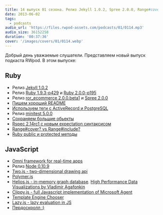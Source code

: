 ```yaml
---
title: 14 выпуск 01 сезона. Релиз Jekyll 1.0.2, Spree 2.0.0, Range#cover? vs Range#include?, Two.js, Polymer.js, пердоскролл и прочее
date: 2013-06-02
tags:
  - podcasts
audio_url: 'https://files.rwpod-assets.com/podcasts/01/0114.mp3'
audio_size: 36152258
duration: '00:37:36'
cover: '/images/covers/01/0114.webp'
---
```


Добрый день уважаемые слушатели. Представляем новый выпуск подкаста RWpod. В этом выпуске:

## Ruby

- Релиз [Jekyll 1.0.2](https://github.com/blog/1502-jekyll-turns-1-0)
- Релиз [Ruby 1.9.3-p429](http://www.ruby-lang.org/en/news/2013/05/14/ruby-1-9-3-p429-is-released/) и [Ruby 2.0.0-p195](http://www.ruby-lang.org/en/news/2013/05/14/ruby-2-0-0-p195-is-released/)
- Релиз [ror_ecommerce 2.0.0.beta1](http://ror-e.com/posts/37-ror-ecommerce-2-0-0-beta1-rails-4-upgrade) и [Spree 2.0.0](http://spreecommerce.com/blog/spree-2-0-0-released)
- [Пишем хороший README](http://blog.thefrontiergroup.com.au/2013/05/writing-a-good-readme/)
- [Используем теги с ActiveRecord и PostgreSQL](http://monkeyandcrow.com/blog/tagging_with_active_record_and_postgres/)
- Релиз [minitest 5.0.0](http://blog.zenspider.com/releases/2013/05/minitest-version-5-0-0-has-been-released.html)
- [Сохраняем большие обьекты](https://github.com/anamartinez/large_object_store)
- [Rspec 2.14rc1 с новым expectation синтаксисом](http://teaisaweso.me/blog/2013/05/27/rspecs-new-message-expectation-syntax/)
- [Range#cover? vs Range#include?](http://gistflow.com/posts/816-range-include-vs-range-cover)
- [Ruby public и protected методы](http://devblog.orgsync.com/private-and-protected-they-might-not-mean-what-you-think-they-mean/)

## JavaScript

- [Omni framework for real-time apps](http://omni.kevinbedi.com/)
- Релиз [Node 0.10.9](http://blog.nodejs.org/2013/05/30/node-v0-10-9-stable/)
- [Two.js - two-dimensional drawing api](http://jonobr1.github.io/two.js/)
- [Polymer.js](http://www.polymer-project.org/)
- [Helios.js - in-memory graph database](http://entrendipity.github.io/helios.js/). [High Performance Data Visualizations by Vladimir Agafonkin](https://speakerdeck.com/mourner/high-performance-data-visualizations)
- [Clippy.js - full Javascript implementation of Microsoft Agent](https://www.smore.com/clippy-js)
- [Template Engine Chooser](http://garann.github.io/template-chooser/)
- [Lazy.js - lazy evaluation in JS](http://dtao.github.io/lazy.js/)
- [Пердоскролл :)](http://theonion.github.io/fartscroll.js/)
